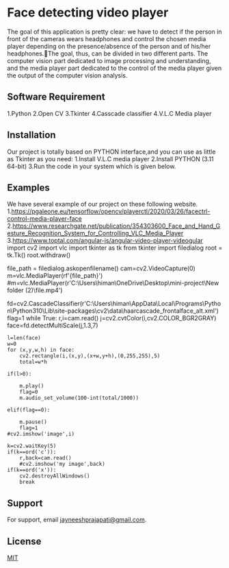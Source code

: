 # Face detecting video player
The goal of this application is pretty clear: we have to detect if the person in front of the cameras wears headphones and control the chosen media player depending on the presence/absence of the person and of his/her headphones.The goal, thus, can be divided in two different parts. The computer vision part dedicated to image processing and understanding, and the media player part dedicated to the control of the media player given the output of the computer vision analysis.

## Software Requirement
1.Python
2.Open CV
3.Tkinter
4.Casscade classifier
4.V.L.C Media player

## Installation
Our project is totally based on PYTHON interface,and you can use as little as Tkinter as you need:
1.Install V.L.C media player
2.Install PYTHON (3.11 64-bit)
3.Run the code in your system which is given below.



## Examples
We have several example of our project on these following website.
1.https://pgaleone.eu/tensorflow/opencv/playerctl/2020/03/26/facectrl-control-media-player-face
2.https://www.researchgate.net/publication/354303600_Face_and_Hand_Gesture_Recognition_System_for_Controlling_VLC_Media_Player
3.https://www.toptal.com/angular-js/angular-video-player-videogular
import cv2
import vlc
import tkinter as tk
from tkinter import filedialog
root = tk.Tk()
root.withdraw()


file_path = filedialog.askopenfilename()
cam=cv2.VideoCapture(0)
m=vlc.MediaPlayer(rf'{file_path}')
#m=vlc.MediaPlayer(r'C:\Users\himan\OneDrive\Desktop\mini-project\New folder (2)\file.mp4')

fd=cv2.CascadeClassifier(r'C:\Users\himan\AppData\Local\Programs\Python\Python310\Lib\site-packages\cv2\data\haarcascade_frontalface_alt.xml')
flag=1 
while True:
    r,i=cam.read()
    j=cv2.cvtColor(i,cv2.COLOR_BGR2GRAY)
    face=fd.detectMultiScale(j,1.3,7)
    
    l=len(face)
    w=0
    for (x,y,w,h) in face:
        cv2.rectangle(i,(x,y),(x+w,y+h),(0,255,255),5)
        total=w*h
        
    if(l>0):
        
        m.play()
        flag=0
        m.audio_set_volume(100-int(total/1000))
        
    elif(flag==0):
        
        m.pause()
        flag=1
    #cv2.imshow('image',i)
    
    k=cv2.waitKey(5)
    if(k==ord('c')):
        r,back=cam.read()
        #cv2.imshow('my image',back)
    if(k==ord('x')):
        cv2.destroyAllWindows()
        break


## Support

For support, email jayneeshprajapati@gmail.com.


## License

[MIT](https://choosealicense.com/licenses/mit/)
